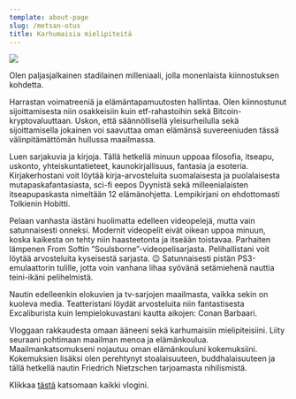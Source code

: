 ```yaml
---
template: about-page
slug: /metsan-otus
title: Karhumaisia mielipiteitä
---
```

![](/assets/MetsanOtusLogo_Cover.png)

Olen paljasjalkainen stadilainen milleniaali, jolla monenlaista kiinnostuksen kohdetta. 

Harrastan voimatreeniä ja elämäntapamuutosten hallintaa. Olen kiinnostunut sijoittamisesta niin osakkeisiin kuin etf-rahastoihin sekä Bitcoin-kryptovaluuttaan.  Uskon, että säännöllisellä yleisurheilulla sekä sijoittamisella jokainen voi saavuttaa oman elämänsä suvereeniuden tässä välinpitämättömän hullussa maailmassa.

Luen sarjakuvia ja kirjoja. Tällä hetkellä minuun uppoaa filosofia, itseapu, uskonto, yhteiskuntatieteet, kaunokirjallisuus, fantasia ja esoteria.  Kirjakerhostani voit löytää kirja-arvosteluita suomalaisesta ja puolalaisesta mutapaskafantasiasta, sci-fi eepos Dyynistä sekä milleenialaisten itseapupaskasta nimeltään 12 elämänohjetta.  Lempikirjani on ehdottomasti Tolkienin Hobitti.

Pelaan vanhasta iästäni huolimatta edelleen videopelejä, mutta vain satunnaisesti onneksi. Modernit videopelit eivät oikean uppoa minuun, koska kaikesta on tehty niin haasteetonta ja itseään toistavaa. Parhaiten lämpenen From Softin ”Soulsborne”-videopelisarjasta. Pelihallistani voit löytää arvosteluita kyseisestä sarjasta. 😉 Satunnaisesti pistän PS3-emulaattorin tulille, jotta voin vanhana lihaa syövänä setämiehenä nauttia teini-ikäni pelihelmistä.

Nautin edelleenkin elokuvien ja tv-sarjojen maailmasta, vaikka sekin on kuoleva media. Teatteristani löydät arvosteluita niin fantastisesta Excaliburista kuin lempielokuvastani kautta aikojen: Conan Barbaari.

Vloggaan rakkaudesta omaan ääneeni sekä karhumaisiin mielipiteisiini. Liity seuraani pohtimaan maailman menoa ja elämänkoulua. Maailmankatsomukseni nojautuu oman elämänkouluni kokemuksiini. Kokemuksien lisäksi olen perehtynyt stoalaisuuteen, buddhalaisuuteen ja tällä hetkellä nautin Friedrich Nietzschen tarjoamasta nihilismistä.


Klikkaa [tästä](/vlogi ) katsomaan kaikki vlogini.
